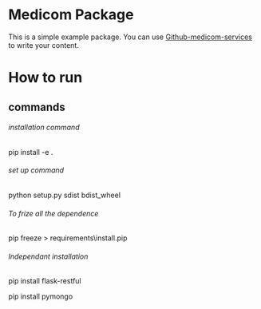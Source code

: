 # Medicom Package

This is a simple example package. You can use
[Github-medicom-services](https://github.com/vivekbarsagadey/medicom-services.git)
to write your content.

# How to run
## commands
###### installation command
pip install -e .

###### set up command
python setup.py sdist bdist_wheel

###### To frize all the dependence
pip freeze > requirements\install.pip

###### Independant installation
pip install flask-restful

pip install pymongo
